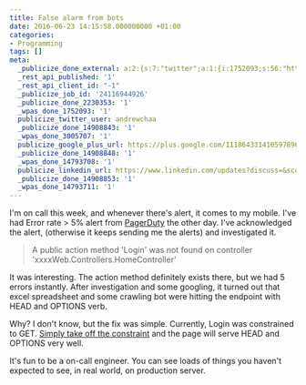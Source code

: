 ```yaml
---
title: False alarm from bots
date: 2016-06-23 14:15:58.000000000 +01:00
categories:
- Programming
tags: []
meta:
  _publicize_done_external: a:2:{s:7:"twitter";a:1:{i:1752093;s:56:"https://twitter.com/andrewchaa/status/745983747242131456";}s:8:"facebook";a:1:{i:3005707;s:38:"https://facebook.com/10154129951620516";}}
  _rest_api_published: '1'
  _rest_api_client_id: "-1"
  _publicize_job_id: '24116944926'
  _publicize_done_2230353: '1'
  _wpas_done_1752093: '1'
  publicize_twitter_user: andrewchaa
  _publicize_done_14908843: '1'
  _wpas_done_3005707: '1'
  publicize_google_plus_url: https://plus.google.com/111864331410597896798/posts/LJnhuQPMbEe
  _publicize_done_14908848: '1'
  _wpas_done_14793708: '1'
  publicize_linkedin_url: https://www.linkedin.com/updates?discuss=&scope=30731027&stype=M&topic=6151749459823910913&type=U&a=730m
  _publicize_done_14908853: '1'
  _wpas_done_14793711: '1'
---
```

<p>I'm on call this week, and whenever there's alert, it comes to my mobile. I've had Error rate &gt; 5% alert from <a href="https://www.pagerduty.com/">PagerDuty</a> the other day. I've acknowledged the alert, (otherwise it keeps sending me the alerts) and investigated it.</p>
<blockquote><p>A public action method 'Login' was not found on controller 'xxxxWeb.Controllers.HomeController'</p></blockquote>
<p>It was interesting. The action method definitely exists there, but we had 5 errors instantly. After investigation and some googling, it turned out that excel spreadsheet and some crawling bot were hitting the endpoint with HEAD and OPTIONS verb.</p>
<p>Why? I don't know, but the fix was simple. Currently, Login was constrained to GET. <a href="http://stackoverflow.com/questions/3181500/respond-to-http-head-requests-using-asp-net-mvc">Simply take off the constraint</a> and the page will serve HEAD and OPTIONS very well.</p>
<p>It's fun to be a on-call engineer. You can see loads of things you haven't expected to see, in real world, on production server.</p>
